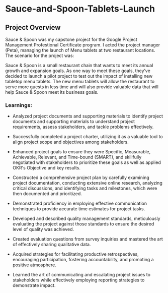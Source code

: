 # Sauce-and-Spoon-Tablets-Launch

## Project Overview
Sauce & Spoon was my capstone project for the Google Project Management Profestional Certificate program. I acted the project manager (Peta), managing the launch of Menu tablets at two restaurant locations. The scenario for the project was:

Sauce & Spoon is a small restaurant chain that wants to meet its annual growth and expansion goals. As one way to meet these goals, they’ve decided to launch a pilot project to test out the impact of installing new tabletop menu tablets. The new menu tablets will allow the restaurant to serve more guests in less time and will also provide valuable data that will help Sauce & Spoon meet its business goals.

### Learnings:
- Analyzed project documents and supporting materials to identify project documents and supporting materials to understand project requirements, assess stakeholders, and tackle problems effectively.

- Successfully completed a project charter, utilizing it as a valuable tool to align project scope and objectives among stakeholders.

- Enhanced project goals to ensure they were Specific, Measurable, Achievable, Relevant, and Time-bound (SMART), and skillfully negotiated with stakeholders to prioritize these goals as well as applied OKR's Objective and key results.

- Constructed a comprehensive project plan by carefully examining project documentation, conducting extensive online research, analyzing critical discussions, and identifying tasks and milestones, which were then documented and prioritized.

- Demonstrated proficiency in employing effective communication techniques to provide accurate time estimates for project tasks.

- Developed and described quality management standards, meticulously evaluating the project against those standards to ensure the desired level of quality was achieved.

- Created evaluation questions from survey inquiries and mastered the art of effectively sharing qualitative data.

- Acquired strategies for facilitating productive retrospectives, encouraging participation, fostering accountability, and promoting a positive atmosphere.

- Learned the art of communicating and escalating project issues to stakeholders while effectively employing reporting strategies to demonstrate impact.




